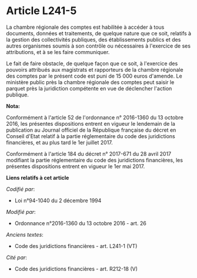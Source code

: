 # Article L241-5

La chambre régionale des comptes est habilitée à accéder à tous documents, données et traitements, de quelque nature que ce
soit, relatifs à la gestion des collectivités publiques, des établissements publics et des autres organismes soumis à son
contrôle ou nécessaires à l'exercice de ses attributions, et à se les faire communiquer.

Le fait de faire obstacle, de quelque façon que ce soit, à l'exercice des pouvoirs attribués aux magistrats et rapporteurs de
la chambre régionale des comptes par le présent code est puni de 15 000 euros d'amende. Le ministère public près la chambre
régionale des comptes peut saisir le parquet près la juridiction compétente en vue de déclencher l'action publique.

**Nota:**

Conformément à l'article 52 de l'ordonnance n° 2016-1360 du 13 octobre 2016, les présentes dispositions entrent en vigueur le
lendemain de la publication au Journal officiel de la République française du décret en Conseil d'Etat relatif à la partie
réglementaire du code des juridictions financières, et au plus tard le 1er juillet 2017.

Conformément à l'article 184 du décret n° 2017-671 du 28 avril 2017 modifiant la partie réglementaire du code des
juridictions financières, les présentes dispositions entrent en vigueur le 1er mai 2017.

**Liens relatifs à cet article**

_Codifié par_:

  - Loi n°94-1040 du 2 décembre 1994

_Modifié par_:

  - Ordonnance n°2016-1360 du 13 octobre 2016 - art. 26

_Anciens textes_:

  - Code des juridictions financières - art. L241-1 (VT)

_Cité par_:

  - Code des juridictions financières - art. R212-18 (V)
